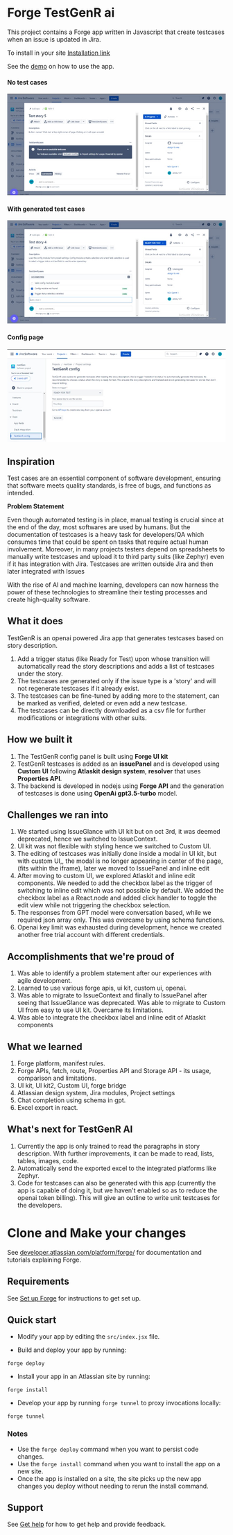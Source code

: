 # Forge TestGenR ai

This project contains a Forge app written in Javascript that create testcases when an issue is updated in Jira.

To install in your site [Installation link](https://developer.atlassian.com/console/install/5218dcc8-b35d-40ab-8224-655c4de8b904?signature=3bbb307fccc5e0de0661248cdf8526b6848b532d4f4a89d4413338736236af634ebd175dbcffc2b040bbae9257effb34e100e526566ee41abddc821407aa8298&product=jira)

See the [demo](https://youtu.be/QUb6g86jdoo) on how to use the app.

#### No test cases

![No test cases](src/assets/Testgenr_notestcases.jpg)

#### With generated test cases

![With generated test cases](src/assets/Testgenr_withtestcases.jpg)

#### Config page

![Config page](src/assets/Testgent_projectsettingpage.jpg)

## Inspiration

Test cases are an essential component of software development, ensuring that software meets quality standards, is free of bugs, and functions as intended.

**Problem Statement**

Even though automated testing is in place, manual testing is crucial since at the end of the day, most softwares are used by humans. But the documentation of testcases is a heavy task for developers/QA which consumes time that could be spent on tasks that require actual human involvement.
Moreover, in many projects testers depend on spreadsheets to manually write testcases and upload it to third party suits (like Zephyr) even if it has integration with Jira.
Testcases are written outside Jira and then later integrated with Issues

With the rise of AI and machine learning, developers can now harness the power of these technologies to streamline their testing processes and create high-quality software.

## What it does

TestGenR is an openai powered Jira app that generates testcases based on story description.

1. Add a trigger status (like Ready for Test) upon whose transition will automatically read the story descriptions and adds a list of testcases under the story.
2. The testcases are generated only if the issue type is a 'story' and will not regenerate testcases if it already exist.
3. The testcases can be fine-tuned by adding more to the statement, can be marked as verified, deleted or even add a new testcase.
4. The testcases can be directly downloaded as a csv file for further modifications or integrations with other suits.

## How we built it

1. The TestGenR config panel is built using **Forge UI kit**
2. TestGenR testcases is added as an **issuePanel** and is developed using **Custom UI** following **Atlaskit design system**, **resolver** that uses **Properties API**.
3. The backend is developed in nodejs using **Forge API** and the generation of testcases is done using **OpenAi gpt3.5-turbo** model.

## Challenges we ran into

1. We started using IssueGlance with UI kit but on oct 3rd, it was deemed deprecated, hence we switched to IssueContext.
2. UI kit was not flexible with styling hence we switched to Custom UI.
3. The editing of testcases was initially done inside a modal in UI kit, but with custom UI,, the modal is no longer appearing in center of the page,(fits within the iframe), later we moved to IssuePanel and inline edit
4. After moving to custom UI, we explored Atlaskit and inline edit components. We needed to add the checkbox label as the trigger of switching to inline edit which was not possible by default. We added the checkbox label as a React.node and added click handler to toggle the edit view while not triggering the checkbox selection.
5. The responses from GPT model were conversation based, while we required json array only. This was overcame by using schema functions.
6. Openai key limit was exhausted during development, hence we created another free trial account with different credentials.

## Accomplishments that we're proud of

1. Was able to identify a problem statement after our experiences with agile development.
2. Learned to use various forge apis, ui kit, custom ui, openai.
3. Was able to migrate to IssueContext and finally to IssuePanel after seeing that IssueGlance was deprecated. Was able to migrate to Custom UI from easy to use UI kit. Overcame its limitations.
4. Was able to integrate the checkbox label and inline edit of Atlaskit components

## What we learned

1. Forge platform, manifest rules.
2. Forge APIs, fetch, route, Properties API and Storage API - its usage, comparison and limitations.
3. UI kit, UI kit2, Custom UI, forge bridge
4. Atlassian design system, Jira modules, Project settings
5. Chat completion using schema in gpt.
6. Excel export in react.

## What's next for TestGenR AI

1. Currently the app is only trained to read the paragraphs in story description. With further improvements, it can be made to read, lists, tables, images, code.
2. Automatically send the exported excel to the integrated platforms like Zephyr.
3. Code for testcases can also be generated with this app (currently the app is capable of doing it, but we haven't enabled so as to reduce the openai token billing). This will give an outline to write unit testcases for the developers.

# Clone and Make your changes

See [developer.atlassian.com/platform/forge/](https://developer.atlassian.com/platform/forge) for documentation and tutorials explaining Forge.

## Requirements

See [Set up Forge](https://developer.atlassian.com/platform/forge/set-up-forge/) for instructions to get set up.

## Quick start

- Modify your app by editing the `src/index.jsx` file.

- Build and deploy your app by running:

```
forge deploy
```

- Install your app in an Atlassian site by running:

```
forge install
```

- Develop your app by running `forge tunnel` to proxy invocations locally:

```
forge tunnel
```

### Notes

- Use the `forge deploy` command when you want to persist code changes.
- Use the `forge install` command when you want to install the app on a new site.
- Once the app is installed on a site, the site picks up the new app changes you deploy without needing to rerun the install command.

## Support

See [Get help](https://developer.atlassian.com/platform/forge/get-help/) for how to get help and provide feedback.
